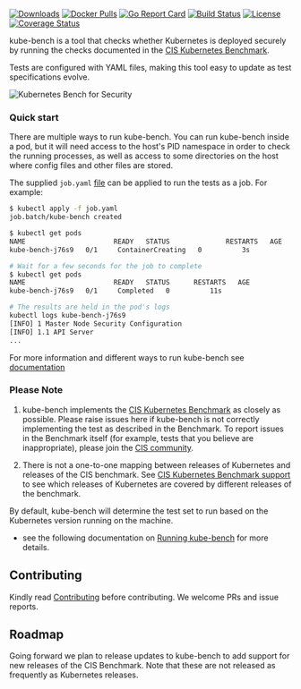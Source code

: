 [![Downloads][download]][release]
[![Docker Pulls][docker-pull]][docker]
[![Go Report Card][report-card-img]][report-card]
[![Build Status](https://github.com/khulnasoft-lab/kube-bench/workflows/Build/badge.svg?branch=main)](https://github.com/khulnasoft-lab/kube-bench/actions)
[![License](https://img.shields.io/badge/License-Apache%202.0-blue.svg)](https://github.com/khulnasoft-lab/kube-bench/blob/main/LICENSE)
[![Coverage Status][cov-img]][cov]

[download]: https://img.shields.io/github/downloads/khulnasoft-lab/kube-bench/total?logo=github
[release-img]: https://img.shields.io/github/release/khulnasoft-lab/kube-bench.svg?logo=github
[release]: https://github.com/khulnasoft-lab/kube-bench/releases
[docker-pull]: https://img.shields.io/docker/pulls/khulnasoft/kube-bench?logo=docker&label=docker%20pulls%20%2F%20kube-bench
[docker]: https://hub.docker.com/r/khulnasoft/kube-bench
[cov-img]: https://codecov.io/github/khulnasoft-lab/kube-bench/branch/main/graph/badge.svg
[cov]: https://codecov.io/github/khulnasoft-lab/kube-bench
[report-card-img]: https://goreportcard.com/badge/github.com/khulnasoft-lab/kube-bench
[report-card]: https://goreportcard.com/report/github.com/khulnasoft-lab/kube-bench


kube-bench is a tool that checks whether Kubernetes is deployed securely by running the checks documented in the [CIS Kubernetes Benchmark](https://www.cisecurity.org/benchmark/kubernetes/).

Tests are configured with YAML files, making this tool easy to update as test specifications evolve.

![Kubernetes Bench for Security](/docs/images/output.png "Kubernetes Bench for Security")

### Quick start

There are multiple ways to run kube-bench.
You can run kube-bench inside a pod, but it will need access to the host's PID namespace in order to check the running processes, as well as access to some directories on the host where config files and other files are stored.

The supplied `job.yaml` [file](job.yaml) can be applied to run the tests as a job. For example:

```bash
$ kubectl apply -f job.yaml
job.batch/kube-bench created

$ kubectl get pods
NAME                      READY   STATUS              RESTARTS   AGE
kube-bench-j76s9   0/1     ContainerCreating   0          3s

# Wait for a few seconds for the job to complete
$ kubectl get pods
NAME                      READY   STATUS      RESTARTS   AGE
kube-bench-j76s9   0/1     Completed   0          11s

# The results are held in the pod's logs
kubectl logs kube-bench-j76s9
[INFO] 1 Master Node Security Configuration
[INFO] 1.1 API Server
...
```
For more information and different ways to run kube-bench see [documentation](docs/running.md)
### Please Note

1. kube-bench implements the [CIS Kubernetes Benchmark](https://www.cisecurity.org/benchmark/kubernetes/) as closely as possible. Please raise issues here if kube-bench is not correctly implementing the test as described in the Benchmark. To report issues in the Benchmark itself (for example, tests that you believe are inappropriate), please join the [CIS community](https://cisecurity.org).

1. There is not a one-to-one mapping between releases of Kubernetes and releases of the CIS benchmark. See [CIS Kubernetes Benchmark support](docs/platforms.md#cis-kubernetes-benchmark-support) to see which releases of Kubernetes are covered by different releases of the benchmark.


By default, kube-bench will determine the test set to run based on the Kubernetes version running on the machine.
- see the following documentation on [Running kube-bench](docs/running.md#running-kube-bench) for more details.


## Contributing
Kindly read [Contributing](CONTRIBUTING.md) before contributing. 
We welcome PRs and issue reports.

## Roadmap

Going forward we plan to release updates to kube-bench to add support for new releases of the CIS Benchmark. Note that these are not released as frequently as Kubernetes releases.
